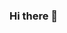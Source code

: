 ### Hi there 👋

<!-- [![@ttarczynski's Holopin board](https://holopin.me/ttarczynski)](https://holopin.io/@ttarczynski) -->
<!--
**tarczynskitomek/tarczynskitomek** is a ✨ _special_ ✨ repository because its `README.md` (this file) appears on your GitHub profile.

Here are some ideas to get you started:

- 🔭 I’m currently working on ...
- 🌱 I’m currently learning ...
- 👯 I’m looking to collaborate on ...
- 🤔 I’m looking for help with ...
- 💬 Ask me about ...
- 📫 How to reach me: ...
- 😄 Pronouns: ...
- ⚡ Fun fact: ...
-->

